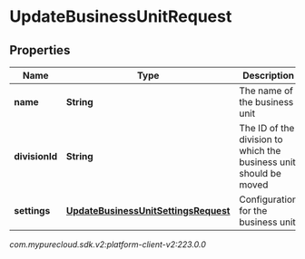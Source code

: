 # UpdateBusinessUnitRequest


## Properties

| Name | Type | Description | Notes |
| ------------ | ------------- | ------------- | ------------- |
| **name** | **String** | The name of the business unit |  [optional] |
| **divisionId** | **String** | The ID of the division to which the business unit should be moved |  [optional] |
| **settings** | [**UpdateBusinessUnitSettingsRequest**](UpdateBusinessUnitSettingsRequest) | Configuration for the business unit |  [optional] |




_com.mypurecloud.sdk.v2:platform-client-v2:223.0.0_
